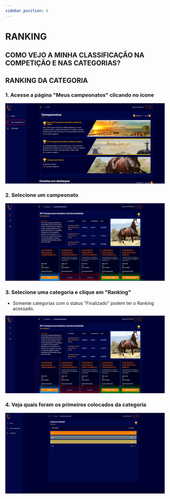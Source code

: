 ```yaml
---
sidebar_position: 6
---
```


# RANKING

## COMO VEJO A MINHA CLASSIFICAÇÃO NA COMPETIÇÃO E NAS CATEGORIAS?

## RANKING DA CATEGORIA

### 1. Acesse a página "Meus campeonatos" clicando no ícone

![Mural](/img/Plataforma/meuscampeonatos.png)

### 2. Selecione um campeonato

![Mural](/img/Plataforma/dashcampeonato.png)

### 3. Selecione uma categoria e clique em "Ranking"

- Somente categorias com o status "Finalizado" podem ter o Ranking acessado.

![Ranking](/img/Plataforma/ranking.png)

### 4. Veja quais foram os primeiros colocados da categoria

![Ranking](/img/Plataforma/podio.png)